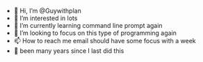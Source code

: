- 👋 Hi, I’m @Guywithplan
- 👀 I’m interested in lots
- 🌱 I’m currently learning command line prompt again
- 💞️ I’m looking to focus on this type of programming again
- 📫 How to reach me email should have some focus with a week
- 🍐 been many years since I last did this

<!---
Guywithplan/Guywithplan is a ✨ special ✨ repository because its `README.md` (this file) appears on your GitHub profile.
You can click the Preview link to take a look at your changes.
--->

